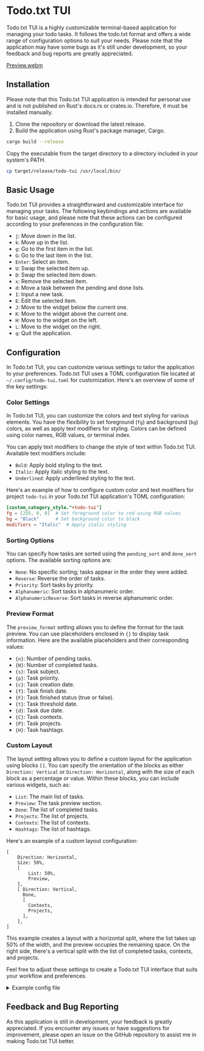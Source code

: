 # Todo.txt TUI

Todo.txt TUI is a highly customizable terminal-based application for managing your todo tasks. It follows the todo.txt format and offers a wide range of configuration options to suit your needs. Please note that the application may have some bugs as it's still under development, so your feedback and bug reports are greatly appreciated.

[Preview.webm](https://github.com/Fanteria/todo-tui/assets/28980012/11ab70e3-482c-4994-ac88-198953b08e39)

## Installation

Please note that this Todo.txt TUI application is intended for personal use and is not published on Rust's docs.rs or crates.io. Therefore, it must be installed manually.

1. Clone the repository or download the latest release.
2. Build the application using Rust's package manager, Cargo.

```bash
cargo build --release
```

Copy the executable from the target directory to a directory included in your system's PATH.

```bash
cp target/release/todo-tui /usr/local/bin/
```

## Basic Usage

Todo.txt TUI provides a straightforward and customizable interface for managing your tasks. The following keybindings and actions are available for basic usage, and please note that these actions can be configured according to your preferences in the configuration file:

- `j`: Move down in the list.
- `k`: Move up in the list.
- `g`: Go to the first item in the list.
- `G`: Go to the last item in the list.
- `Enter`: Select an item.
- `U`: Swap the selected item up.
- `D`: Swap the selected item down.
- `x`: Remove the selected item.
- `d`: Move a task between the pending and done lists.
- `I`: Input a new task.
- `E`: Edit the selected item.
- `J`: Move to the widget below the current one.
- `K`: Move to the widget above the current one.
- `H`: Move to the widget on the left.
- `L`: Move to the widget on the right.
- `q`: Quit the application.

## Configuration

In Todo.txt TUI, you can customize various settings to tailor the application to your preferences.
Todo.txt TUI uses a TOML configuration file located at `~/.config/todo-tui.toml` for customization.
Here's an overview of some of the key settings:

### Color Settings

In Todo.txt TUI, you can customize the colors and text styling for various elements. You have the flexibility to set foreground (`fg`) and background (`bg`) colors, as well as apply text modifiers for styling. Colors can be defined using color names, RGB values, or terminal index.

You can apply text modifiers to change the style of text within Todo.txt TUI. Available text modifiers include:

- `Bold`: Apply bold styling to the text.
- `Italic`: Apply italic styling to the text.
- `Underlined`: Apply underlined styling to the text.

Here's an example of how to configure custom color and text modifiers for project `todo-tui` in your Todo.txt TUI application's TOML configuration:

```toml
[custom_category_style."+todo-tui"]
fg = [255, 0, 0]  # Set foreground color to red using RGB values
bg = "Black"      # Set background color to black
modifiers = "Italic"  # Apply italic styling
```

### Sorting Options

You can specify how tasks are sorted using the `pending_sort` and `done_sort` options. The available sorting options are:

- `None`: No specific sorting; tasks appear in the order they were added.
- `Reverse`: Reverse the order of tasks.
- `Priority`: Sort tasks by priority.
- `Alphanumeric`: Sort tasks in alphanumeric order.
- `AlphanumericReverse`: Sort tasks in reverse alphanumeric order.

### Preview Format

The `preview_format` setting allows you to define the format for the task preview. You can use placeholders enclosed in `{}` to display task information. Here are the available placeholders and their corresponding values:

- `{n}`: Number of pending tasks.
- `{N}`: Number of completed tasks.
- `{s}`: Task subject.
- `{p}`: Task priority.
- `{c}`: Task creation date.
- `{f}`: Task finish date.
- `{F}`: Task finished status (true or false).
- `{t}`: Task threshold date.
- `{d}`: Task due date.
- `{C}`: Task contexts.
- `{P}`: Task projects.
- `{H}`: Task hashtags.

### Custom Layout

The layout setting allows you to define a custom layout for the application using blocks `[]`. You can specify the orientation of the blocks as either `Direction: Vertical` or `Direction: Horizontal`, along with the size of each block as a percentage or value. Within these blocks, you can include various widgets, such as:

- `List`: The main list of tasks.
- `Preview`: The task preview section.
- `Done`: The list of completed tasks.
- `Projects`: The list of projects.
- `Contexts`: The list of contexts.
- `Hashtags`: The list of hashtags.

Here's an example of a custom layout configuration:

```
[
    Direction: Horizontal,
    Size: 50%,
    [
        List: 50%,
        Preview,
    ],
    [ Direction: Vertical,
      Done,
      [
        Contexts,
        Projects,
      ],
    ],
]
```

This example creates a layout with a horizontal split, where the list takes up 50% of the width, and the preview occupies the remaining space. On the right side, there's a vertical split with the list of completed tasks, contexts, and projects.

Feel free to adjust these settings to create a Todo.txt TUI interface that suits your workflow and preferences.

<details>
  <summary>Example config file</summary>
    
Cofig file with default values. And description for every setting.

```toml
# The active color for selected items
# You can set the color by name ("Blue"), by RGB values ([255, 0, 0]), or by index in the terminal (fg.Index = 5).
active_color = "Red"

# The initial widget to be displayed
init_widget = "List"

# The window title
window_title = "Todo.txt tui"

# The path to your todo.txt file
todo_path = "/home/jirka/todo.txt"

# The path to your archive.txt file
# archive_path =

# Wrap long lines in the preview
wrap_preview = true

# Log file path
log_file = "log.log"

# Log format (uses placeholders)
log_format = "{d} [{h({l})}] {M}: {m}{n}"

# Log level (e.g., INFO, DEBUG)
log_level = "INFO"

# Enable file watcher for auto-reloading
file_watcher = true

# Indentation level for lists
list_shift = 4

# Sorting option for pending tasks
pending_sort = "None"

# Sorting option for completed tasks
done_sort = "None"

# Preview format (uses placeholders)
preview_format = """
Pending: {n}   Done: {N}
Subject: {s}
Priority: {p}
Create date: {c}
"""

# Layout configuration
layout = """
[
    Direction: Horizontal,
    Size: 50%,
    [
        List: 50%,
        Preview,
    ],
    [ Direction: Vertical,
      Done,
      [
        Contexts,
        Projects,
      ],
    ],
]
"""

# Priority-specific colors
[priority_colors.B]
fg = "Yellow"

[priority_colors.A]
fg = "Red"

[priority_colors.C]
fg = "Blue"

# Background color for categories
[category_color]
bg = "Blue"

# Background color for the active list item
[list_active_color]
bg = "LightRed"

# Background color for active pending tasks
[pending_active_color]

# Background color for active completed tasks
[done_active_color]

# Autosave duration (in seconds)
[autosave_duration]
secs = 900
nanos = 0

# List refresh rate (in seconds)
[list_refresh_rate]
secs = 5
nanos = 0

# Task keybindings
[[tasks_keybind.events]]
key = "Enter"
event = "Select"

[[tasks_keybind.events]]
event = "SwapDownItem"
key.Char = "D"

[[tasks_keybind.events]]
event = "SwapUpItem"
key.Char = "U"

[[tasks_keybind.events]]
event = "MoveItem"
key.Char = "d"

[[tasks_keybind.events]]
event = "RemoveItem"
key.Char = "x"

# Category keybindings
[[category_keybind.events]]
key = "Enter"
event = "Select"

# List keybindings
[[list_keybind.events]]
event = "ListLast"
key.Char = "G"

[[list_keybind.events]]
event = "ListFirst"
key.Char = "g"

[[list_keybind.events]]
event = "ListDown"
key.Char = "j"

[[list_keybind.events]]
event = "ListUp"
key.Char = "k"

# Window keybindings
[[window_keybind.events]]
event = "EditMode"
key.Char = "E"

[[window_keybind.events]]
event = "MoveLeft"
key.Char = "H"

[[window_keybind.events]]
event = "InsertMode"
key.Char = "I"

[[window_keybind.events]]
event = "MoveDown"
key.Char = "J"

[[window_keybind.events]]
event = "MoveUp"
key.Char = "K"

[[window_keybind.events]]
event = "MoveRight"
key.Char = "L"

[[window_keybind.events]]
event = "Save"
key.Char = "S"

[[window_keybind.events]]
event = "Quit"
key.Char = "q"

[[window_keybind.events]]
event = "Load"
key.Char = "u"

# Style for categories to filter
[category_select_style]
fg = "Green"

# Style for categories removes while filtering
[category_remove_style]
fg = "Red"

# Category style
[category_style]
fg = "DarkGray"

# Projects style
[projects_style]

# Contexts style
[contexts_style]

# Hashtags style
[hashtags_style]

# Custom category style for "todo-tui"
[custom_category_style."+todo-tui"]
fg = "LightBlue"
```

</details>

## Feedback and Bug Reporting

As this application is still in development, your feedback is greatly appreciated. If you encounter any issues or have suggestions for improvement, please open an issue on the GitHub repository to assist me in making Todo.txt TUI better.
